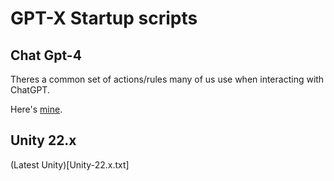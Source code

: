 # GPT-X Startup scripts

## Chat Gpt-4

Theres a common set of actions/rules many of us use when interacting with ChatGPT.

Here's [mine](GPT-Start.txt).

## Unity 22.x

(Latest Unity)[Unity-22.x.txt]
